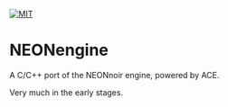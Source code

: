 [![MIT][license-shield]][license-text]

# NEONengine
A C/C++ port of the NEONnoir engine, powered by ACE.

Very much in the early stages.

[license-text]: https://opensource.org/license/mit/
[license-shield]: https://img.shields.io/badge/license-MIT-brightgreen